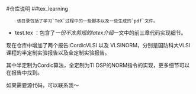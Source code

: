 #仓库说明
##tex_learning
```
	该目录包括了学习`TeX`过程中的一些脚本以及一些生成的`pdf`文件。
```
- test.tex ：包含了*一份不太剪短的latex介绍*一文中的前三章代码实现细节。

现在仓库中增加了两个报告:CordicVLSI 以及 VLSINORM，分别是国防科大VLSI课程的半定制实验报告以及全定制实验报告。

其中半定制为Cordic算法，全定制为TI DSP的NORM指令的实现，更多细节可以在报告中找到。

如果需要源代码，可以联系我～

